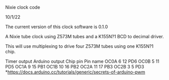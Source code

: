 
Nixie clock code

10/1/22

The current version of this clock software is 0.1.0

A Nixie tube clock using Z573M tubes and a K155N?1 BCD to decimal driver.

This will use multiplexing to drive four Z573M tubes using one K155N?1 chip.

Timer output	Arduino output	Chip pin	Pin name
    OC0A	            6	        12	        PD6
    OC0B	            5	        11	        PD5
    OC1A	            9	        15	        PB1
    OC1B	            10	        16	        PB2
    OC2A	            11	        17	        PB3
    OC2B	            3	        5	        PD3
*https://docs.arduino.cc/tutorials/generic/secrets-of-arduino-pwm

